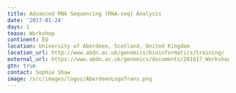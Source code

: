 ```yaml
---
title: Advanced RNA Sequencing (RNA-seq) Analysis
date: '2017-01-24'
days: 1
tease: Workshop
continent: EU
location: University of Aberdeen, Scotland, United Kingdom
location_url: http://www.abdn.ac.uk/genomics/bioinformatics/training/
external_url: https://www.abdn.ac.uk/genomics/documents/201617_Workshops/Advanced_RNA_Sequencing_2017.pdf
gtn: true
contact: Sophie Shaw
image: /src/images/logos/AberdeenLogoTrans.png
---
```

